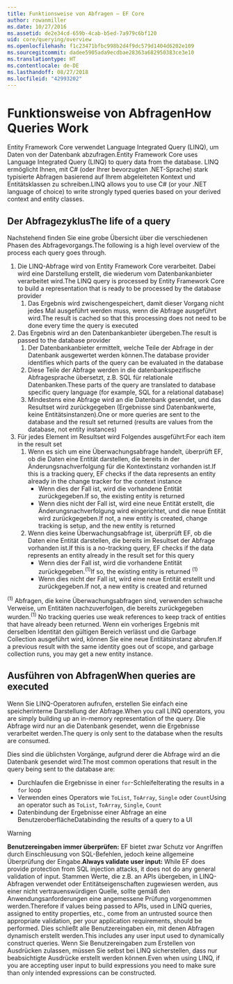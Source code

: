 ```yaml
---
title: Funktionsweise von Abfragen – EF Core
author: rowanmiller
ms.date: 10/27/2016
ms.assetid: de2e34cd-659b-4cab-b5ed-7a979c6bf120
uid: core/querying/overview
ms.openlocfilehash: f1c23471bfbc998b2d4f9dc579d1404d6202e109
ms.sourcegitcommit: dadee5905ada9ecdbae28363a682950383ce3e10
ms.translationtype: HT
ms.contentlocale: de-DE
ms.lasthandoff: 08/27/2018
ms.locfileid: "42993202"
---
```

# <a name="how-queries-work"></a><span data-ttu-id="9f641-102">Funktionsweise von Abfragen</span><span class="sxs-lookup"><span data-stu-id="9f641-102">How Queries Work</span></span>

<span data-ttu-id="9f641-103">Entity Framework Core verwendet Language Integrated Query (LINQ), um Daten von der Datenbank abzufragen.</span><span class="sxs-lookup"><span data-stu-id="9f641-103">Entity Framework Core uses Language Integrated Query (LINQ) to query data from the database.</span></span> <span data-ttu-id="9f641-104">LINQ ermöglicht Ihnen, mit C# (oder Ihrer bevorzugten .NET-Sprache) stark typisierte Abfragen basierend auf Ihrem abgeleiteten Kontext und Entitätsklassen zu schreiben.</span><span class="sxs-lookup"><span data-stu-id="9f641-104">LINQ allows you to use C# (or your .NET language of choice) to write strongly typed queries based on your derived context and entity classes.</span></span>

## <a name="the-life-of-a-query"></a><span data-ttu-id="9f641-105">Der Abfragezyklus</span><span class="sxs-lookup"><span data-stu-id="9f641-105">The life of a query</span></span>

<span data-ttu-id="9f641-106">Nachstehend finden Sie eine grobe Übersicht über die verschiedenen Phasen des Abfragevorgangs.</span><span class="sxs-lookup"><span data-stu-id="9f641-106">The following is a high level overview of the process each query goes through.</span></span>

1. <span data-ttu-id="9f641-107">Die LINQ-Abfrage wird von Entity Framework Core verarbeitet. Dabei wird eine Darstellung erstellt, die wiederum vom Datenbankanbieter verarbeitet wird.</span><span class="sxs-lookup"><span data-stu-id="9f641-107">The LINQ query is processed by Entity Framework Core to build a representation that is ready to be processed by the database provider</span></span>
   1. <span data-ttu-id="9f641-108">Das Ergebnis wird zwischengespeichert, damit dieser Vorgang nicht jedes Mal ausgeführt werden muss, wenn die Abfrage ausgeführt wird.</span><span class="sxs-lookup"><span data-stu-id="9f641-108">The result is cached so that this processing does not need to be done every time the query is executed</span></span>
2. <span data-ttu-id="9f641-109">Das Ergebnis wird an den Datenbankanbieter übergeben.</span><span class="sxs-lookup"><span data-stu-id="9f641-109">The result is passed to the database provider</span></span>
   1. <span data-ttu-id="9f641-110">Der Datenbankanbieter ermittelt, welche Teile der Abfrage in der Datenbank ausgewertet werden können.</span><span class="sxs-lookup"><span data-stu-id="9f641-110">The database provider identifies which parts of the query can be evaluated in the database</span></span>
   2. <span data-ttu-id="9f641-111">Diese Teile der Abfrage werden in die datenbankspezifische Abfragesprache übersetzt, z.B. SQL für relationale Datenbanken.</span><span class="sxs-lookup"><span data-stu-id="9f641-111">These parts of the query are translated to database specific query language (for example, SQL for a relational database)</span></span>
   3. <span data-ttu-id="9f641-112">Mindestens eine Abfrage wird an die Datenbank gesendet, und das Resultset wird zurückgegeben (Ergebnisse sind Datenbankwerte, keine Entitätsinstanzen).</span><span class="sxs-lookup"><span data-stu-id="9f641-112">One or more queries are sent to the database and the result set returned (results are values from the database, not entity instances)</span></span>
3. <span data-ttu-id="9f641-113">Für jedes Element im Resultset wird Folgendes ausgeführt:</span><span class="sxs-lookup"><span data-stu-id="9f641-113">For each item in the result set</span></span>
   1. <span data-ttu-id="9f641-114">Wenn es sich um eine Überwachungsabfrage handelt, überprüft EF, ob die Daten eine Entität darstellen, die bereits in der Änderungsnachverfolgung für die Kontextinstanz vorhanden ist.</span><span class="sxs-lookup"><span data-stu-id="9f641-114">If this is a tracking query, EF checks if the data represents an entity already in the change tracker for the context instance</span></span>
      * <span data-ttu-id="9f641-115">Wenn dies der Fall ist, wird die vorhandene Entität zurückgegeben.</span><span class="sxs-lookup"><span data-stu-id="9f641-115">If so, the existing entity is returned</span></span>
      * <span data-ttu-id="9f641-116">Wenn dies nicht der Fall ist, wird eine neue Entität erstellt, die Änderungsnachverfolgung wird eingerichtet, und die neue Entität wird zurückgegeben.</span><span class="sxs-lookup"><span data-stu-id="9f641-116">If not, a new entity is created, change tracking is setup, and the new entity is returned</span></span>
   2. <span data-ttu-id="9f641-117">Wenn dies keine Überwachungsabfrage ist, überprüft EF, ob die Daten eine Entität darstellen, die bereits im Resultset der Abfrage vorhanden ist.</span><span class="sxs-lookup"><span data-stu-id="9f641-117">If this is a no-tracking query, EF checks if the data represents an entity already in the result set for this query</span></span>
      * <span data-ttu-id="9f641-118">Wenn dies der Fall ist, wird die vorhandene Entität zurückgegeben.<sup>(1)</sup></span><span class="sxs-lookup"><span data-stu-id="9f641-118">If so, the existing entity is returned <sup>(1)</sup></span></span>
      * <span data-ttu-id="9f641-119">Wenn dies nicht der Fall ist, wird eine neue Entität erstellt und zurückgegeben.</span><span class="sxs-lookup"><span data-stu-id="9f641-119">If not, a new entity is created and returned</span></span>

<span data-ttu-id="9f641-120"><sup>(1)</sup> Abfragen, die keine Überwachungsabfragen sind, verwenden schwache Verweise, um Entitäten nachzuverfolgen, die bereits zurückgegeben wurden.</span><span class="sxs-lookup"><span data-stu-id="9f641-120"><sup>(1)</sup> No tracking queries use weak references to keep track of entities that have already been returned.</span></span> <span data-ttu-id="9f641-121">Wenn ein vorheriges Ergebnis mit derselben Identität den gültigen Bereich verlässt und die Garbage Collection ausgeführt wird, können Sie eine neue Entitätsinstanz abrufen.</span><span class="sxs-lookup"><span data-stu-id="9f641-121">If a previous result with the same identity goes out of scope, and garbage collection runs, you may get a new entity instance.</span></span>

## <a name="when-queries-are-executed"></a><span data-ttu-id="9f641-122">Ausführen von Abfragen</span><span class="sxs-lookup"><span data-stu-id="9f641-122">When queries are executed</span></span>

<span data-ttu-id="9f641-123">Wenn Sie LINQ-Operatoren aufrufen, erstellen Sie einfach eine speicherinterne Darstellung der Abfrage.</span><span class="sxs-lookup"><span data-stu-id="9f641-123">When you call LINQ operators, you are simply building up an in-memory representation of the query.</span></span> <span data-ttu-id="9f641-124">Die Abfrage wird nur an die Datenbank gesendet, wenn die Ergebnisse verarbeitet werden.</span><span class="sxs-lookup"><span data-stu-id="9f641-124">The query is only sent to the database when the results are consumed.</span></span>

<span data-ttu-id="9f641-125">Dies sind die üblichsten Vorgänge, aufgrund derer die Abfrage wird an die Datenbank gesendet wird:</span><span class="sxs-lookup"><span data-stu-id="9f641-125">The most common operations that result in the query being sent to the database are:</span></span>
* <span data-ttu-id="9f641-126">Durchlaufen die Ergebnisse in einer `for`-Schleife</span><span class="sxs-lookup"><span data-stu-id="9f641-126">Iterating the results in a `for` loop</span></span>
* <span data-ttu-id="9f641-127">Verwenden eines Operators wie `ToList`, `ToArray`, `Single` oder `Count`</span><span class="sxs-lookup"><span data-stu-id="9f641-127">Using an operator such as `ToList`, `ToArray`, `Single`, `Count`</span></span>
* <span data-ttu-id="9f641-128">Datenbindung der Ergebnisse einer Abfrage an eine Benutzeroberfläche</span><span class="sxs-lookup"><span data-stu-id="9f641-128">Databinding the results of a query to a UI</span></span>

> [!WARNING]  
> <span data-ttu-id="9f641-129">**Benutzereingaben immer überprüfen:** EF bietet zwar Schutz vor Angriffen durch Einschleusung von SQL-Befehlen, jedoch keine allgemeine Überprüfung der Eingabe.</span><span class="sxs-lookup"><span data-stu-id="9f641-129">**Always validate user input:** While EF does provide protection from SQL injection attacks, it does not do any general validation of input.</span></span> <span data-ttu-id="9f641-130">Stammen Werte, die z.B. an APIs übergeben, in LINQ-Abfragen verwendet oder Entitätseigenschaften zugewiesen werden, aus einer nicht vertrauenswürdigen Quelle, sollte gemäß den Anwendungsanforderungen eine angemessene Prüfung vorgenommen werden.</span><span class="sxs-lookup"><span data-stu-id="9f641-130">Therefore if values being passed to APIs, used in LINQ queries, assigned to entity properties, etc., come from an untrusted source then appropriate validation, per your application requirements, should be performed.</span></span> <span data-ttu-id="9f641-131">Dies schließt alle Benutzereingaben ein, mit denen Abfragen dynamisch erstellt werden.</span><span class="sxs-lookup"><span data-stu-id="9f641-131">This includes any user input used to dynamically construct queries.</span></span> <span data-ttu-id="9f641-132">Wenn Sie Benutzereingaben zum Erstellen von Ausdrücken zulassen, müssen Sie selbst bei LINQ sicherstellen, dass nur beabsichtigte Ausdrücke erstellt werden können.</span><span class="sxs-lookup"><span data-stu-id="9f641-132">Even when using LINQ, if you are accepting user input to build expressions you need to make sure than only intended expressions can be constructed.</span></span>
